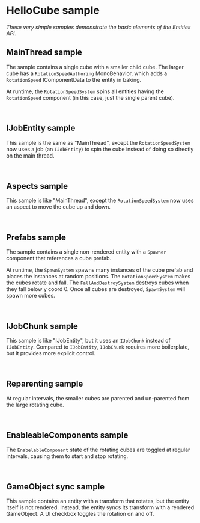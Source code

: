 # HelloCube sample

*These very simple samples demonstrate the basic elements of the Entities API.*

## MainThread sample

The sample contains a single cube with a smaller child cube. The larger cube has a `RotationSpeedAuthoring` MonoBehavior, which adds a `RotationSpeed` IComponentData to the entity in baking.

At runtime, the `RotationSpeedSystem` spins all entities having the `RotationSpeed` component (in this case, just the single parent cube).

<br>

## IJobEntity sample

This sample is the same as "MainThread", except the `RotationSpeedSystem` now uses a job (an `IJobEntity`) to spin the cube instead of doing so directly on the main thread.

<br>

## Aspects sample

This sample is like "MainThread", except the `RotationSpeedSystem` now uses an aspect to move the cube up and down.

<br>

## Prefabs sample

The sample contains a single non-rendered entity with a `Spawner` component that references a cube prefab.

At runtime, the `SpawnSystem` spawns many instances of the cube prefab and places the instances at random positions. The `RotationSpeedSystem` makes the cubes rotate and fall. The `FallAndDestroySystem` destroys cubes when they fall below y coord 0. Once all cubes are destroyed, `SpawnSystem` will spawn more cubes.

<br>

## IJobChunk sample

This sample is like "IJobEntity", but it uses an `IJobChunk` instead of `IJobEntity`. Compared to `IJobEntity`, `IJobChunk` requires more boilerplate, but it provides more explicit control.

<br>

## Reparenting sample

At regular intervals, the smaller cubes are parented and un-parented from the large rotating cube.

<br>

## EnableableComponents sample

The `EnabelableComponent` state of the rotating cubes are toggled at regular intervals, causing them to start and stop rotating.

<br>

## GameObject sync sample

This sample contains an entity with a transform that rotates, but the entity itself is not rendered. Instead, the entity syncs its transform with a rendered GameObject. A UI checkbox toggles the rotation on and off.

<br>